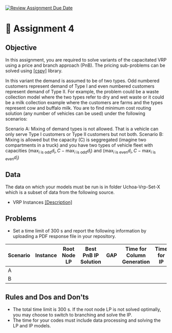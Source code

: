 [![Review Assignment Due Date](https://classroom.github.com/assets/deadline-readme-button-22041afd0340ce965d47ae6ef1cefeee28c7c493a6346c4f15d667ab976d596c.svg)](https://classroom.github.com/a/3B_bbQmg)
# :memo: Assignment 4

## Objective

In this assignment, you are required to solve variants of the capacitated VRP using a price and branch approach (PnB). The pricing sub-problems can be solved using [[cspy]](https://cspy.readthedocs.io/en/latest/) library. 

In this variant the demand is assumed to be of two types. Odd numbered customers represent demand of Type I and even numbered customers represent demand of Type II. For example, the problem could be a waste collection model where the two types refer to dry and wet waste or it could be a milk collection example where the customers are farms and the types represent cow and buffalo milk. You are to find minimum cost routing solution (any number of vehicles can be used) under the following scenarios:

Scenario A: Mixing of demand types is not allowed. That is a vehicle can only serve Type I customers or Type II customers but not both.
Scenario B: Mixing is allowed but the capacity (C) is seggregated (imagine two compartments in a truck) and you have two types of vehicle fleet with capacities $(\max_{i \text{ is odd}} d_i, C - \max_{i \text{ is odd}} d_i)$ and $(\max_{i \text{ is even}} d_i, C - \max_{i \text{ is even}} d_i)$

## Data 
The data on which your models must be run is in folder Uchoa-Vrp-Set-X which is a subset of data from the following source. 
- VRP Instances [[Description]](http://vrp.galgos.inf.puc-rio.br/index.php/en/)

## Problems
- Set a time limit of 300 s and report the following information by uploading a PDF response file in your repository. 

| Scenario  | Instance | Root Node LP | Best PnB IP Solution | GAP | Time for Column Generation | Time for IP 
| ----------| -------- |------------- | -------------------- | --- | ---------------------------| ----------- |
| A  |   |   |   |    |   |  |
| B  |   |   |   |    |   |  |

## Rules and Dos and Don'ts
- The total time limit is 300 s. If the root node LP is not solved optimally, you may choose to switch to branching and solve the IP. 
- The time for your codes must include data processing and solving the LP and IP models. 
